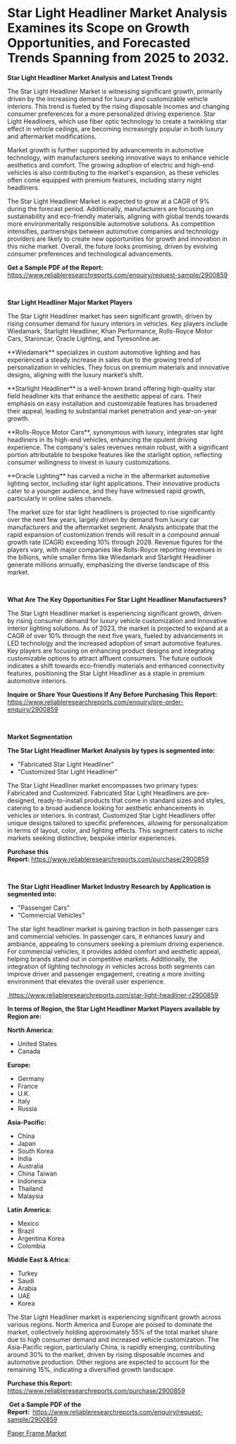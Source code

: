 <p><h1>Star Light Headliner Market Analysis Examines its Scope on Growth Opportunities, and Forecasted Trends Spanning from 2025 to 2032.</h1></p><p><strong>Star Light Headliner Market Analysis and Latest Trends</strong></p>
<p><p>The Star Light Headliner Market is witnessing significant growth, primarily driven by the increasing demand for luxury and customizable vehicle interiors. This trend is fueled by the rising disposable incomes and changing consumer preferences for a more personalized driving experience. Star Light Headliners, which use fiber optic technology to create a twinkling star effect in vehicle ceilings, are becoming increasingly popular in both luxury and aftermarket modifications.</p><p>Market growth is further supported by advancements in automotive technology, with manufacturers seeking innovative ways to enhance vehicle aesthetics and comfort. The growing adoption of electric and high-end vehicles is also contributing to the market's expansion, as these vehicles often come equipped with premium features, including starry night headliners.</p><p>The Star Light Headliner Market is expected to grow at a CAGR of 9% during the forecast period. Additionally, manufacturers are focusing on sustainability and eco-friendly materials, aligning with global trends towards more environmentally responsible automotive solutions. As competition intensifies, partnerships between automotive companies and technology providers are likely to create new opportunities for growth and innovation in this niche market. Overall, the future looks promising, driven by evolving consumer preferences and technological advancements.</p></p>
<p><strong>Get a Sample PDF of the Report:&nbsp;</strong> <a href="https://www.reliableresearchreports.com/enquiry/request-sample/2900859?utm_campaign=2233&utm_medium=2&utm_source=Github&utm_content=ia&utm_term=16032025&utm_id=star-light-headliner">https://www.reliableresearchreports.com/enquiry/request-sample/2900859</a></p>
<p>&nbsp;</p>
<p><strong>Star Light Headliner Major Market Players</strong></p>
<p><p>The Star Light Headliner market has seen significant growth, driven by rising consumer demand for luxury interiors in vehicles. Key players include Wiedamark, Starlight Headliner, Khan Performance, Rolls-Royce Motor Cars, Staroncar, Oracle Lighting, and Tyresonline.ae.</p><p>**Wiedamark** specializes in custom automotive lighting and has experienced a steady increase in sales due to the growing trend of personalization in vehicles. They focus on premium materials and innovative designs, aligning with the luxury market’s shift. </p><p>**Starlight Headliner** is a well-known brand offering high-quality star field headliner kits that enhance the aesthetic appeal of cars. Their emphasis on easy installation and customizable features has broadened their appeal, leading to substantial market penetration and year-on-year growth.</p><p>**Rolls-Royce Motor Cars**, synonymous with luxury, integrates star light headliners in its high-end vehicles, enhancing the opulent driving experience. The company's sales revenues remain robust, with a significant portion attributable to bespoke features like the starlight option, reflecting consumer willingness to invest in luxury customizations.</p><p>**Oracle Lighting** has carved a niche in the aftermarket automotive lighting sector, including star light applications. Their innovative products cater to a younger audience, and they have witnessed rapid growth, particularly in online sales channels. </p><p>The market size for star light headliners is projected to rise significantly over the next few years, largely driven by demand from luxury car manufacturers and the aftermarket segment. Analysts anticipate that the rapid expansion of customization trends will result in a compound annual growth rate (CAGR) exceeding 10% through 2028. Revenue figures for the players vary, with major companies like Rolls-Royce reporting revenues in the billions, while smaller firms like Wiedamark and Starlight Headliner generate millions annually, emphasizing the diverse landscape of this market.</p></p>
<p>&nbsp;</p>
<p><strong>What Are The Key Opportunities For Star Light Headliner Manufacturers?</strong></p>
<p><p>The Star Light Headliner market is experiencing significant growth, driven by rising consumer demand for luxury vehicle customization and innovative interior lighting solutions. As of 2023, the market is projected to expand at a CAGR of over 10% through the next five years, fueled by advancements in LED technology and the increased adoption of smart automotive features. Key players are focusing on enhancing product designs and integrating customizable options to attract affluent consumers. The future outlook indicates a shift towards eco-friendly materials and enhanced connectivity features, positioning the Star Light Headliner as a staple in premium automotive interiors.</p></p>
<p><strong>Inquire or Share Your Questions If Any Before Purchasing This Report:</strong> <a href="https://www.reliableresearchreports.com/enquiry/pre-order-enquiry/2900859?utm_campaign=2233&utm_medium=2&utm_source=Github&utm_content=ia&utm_term=16032025&utm_id=star-light-headliner">https://www.reliableresearchreports.com/enquiry/pre-order-enquiry/2900859</a></p>
<p>&nbsp;</p>
<p><strong>Market Segmentation</strong></p>
<p><strong>The Star Light Headliner Market Analysis by types is segmented into:</strong></p>
<p><ul><li>"Fabricated Star Light Headliner"</li><li>"Customized Star Light Headliner"</li></ul></p>
<p><p>The Star Light Headliner market encompasses two primary types: Fabricated and Customized. Fabricated Star Light Headliners are pre-designed, ready-to-install products that come in standard sizes and styles, catering to a broad audience looking for aesthetic enhancements in vehicles or interiors. In contrast, Customized Star Light Headliners offer unique designs tailored to specific preferences, allowing for personalization in terms of layout, color, and lighting effects. This segment caters to niche markets seeking distinctive, bespoke interior experiences.</p></p>
<p><strong>Purchase this Report:&nbsp;</strong><a href="https://www.reliableresearchreports.com/purchase/2900859?utm_campaign=2233&utm_medium=2&utm_source=Github&utm_content=ia&utm_term=16032025&utm_id=star-light-headliner">https://www.reliableresearchreports.com/purchase/2900859</a></p>
<p>&nbsp;</p>
<p><strong>The Star Light Headliner Market Industry Research by Application is segmented into:</strong></p>
<p><ul><li>"Passenger Cars"</li><li>"Commercial Vehicles"</li></ul></p>
<p><p>The star light headliner market is gaining traction in both passenger cars and commercial vehicles. In passenger cars, it enhances luxury and ambiance, appealing to consumers seeking a premium driving experience. For commercial vehicles, it provides added comfort and aesthetic appeal, helping brands stand out in competitive markets. Additionally, the integration of lighting technology in vehicles across both segments can improve driver and passenger engagement, creating a more inviting environment that elevates the overall user experience.</p></p>
<p><a href="https://www.reliableresearchreports.com/star-light-headliner-r2900859?utm_campaign=2233&utm_medium=2&utm_source=Github&utm_content=ia&utm_term=16032025&utm_id=star-light-headliner">&nbsp;https://www.reliableresearchreports.com/star-light-headliner-r2900859</a></p>
<p><strong>In terms of Region, the Star Light Headliner Market Players available by Region are:</strong></p>
<p>
    <p> <strong> North America: </strong>
        <ul>
            <li>United States</li>
            <li>Canada</li>
        </ul>
        </p> 
    <p> <strong> Europe: </strong>
        <ul>
            <li>Germany</li>
            <li>France</li>
            <li>U.K.</li>
            <li>Italy</li>
            <li>Russia</li>
        </ul>
        </p> 
    <p> <strong> Asia-Pacific: </strong>
        <ul>
            <li>China</li>
            <li>Japan</li>
            <li>South Korea</li>
            <li>India</li>
            <li>Australia</li>
            <li>China Taiwan</li>
            <li>Indonesia</li>
            <li>Thailand</li>
            <li>Malaysia</li>
        </ul>
        </p> 
    <p> <strong> Latin America: </strong>
        <ul>
            <li>Mexico</li>
            <li>Brazil</li>
            <li>Argentina Korea</li>
            <li>Colombia</li>
        </ul>
        </p> 
    <p> <strong> Middle East & Africa: </strong>
        <ul>
            <li>Turkey</li>
            <li>Saudi</li>
            <li>Arabia</li>
            <li>UAE</li>
            <li>Korea</li>
        </ul>
    </p>
    </p>
<p><p>The Star Light Headliner market is experiencing significant growth across various regions. North America and Europe are poised to dominate the market, collectively holding approximately 55% of the total market share due to high consumer demand and increased vehicle customization. The Asia-Pacific region, particularly China, is rapidly emerging, contributing around 30% to the market, driven by rising disposable incomes and automotive production. Other regions are expected to account for the remaining 15%, indicating a diversified growth landscape.</p></p>
<p><strong>Purchase this Report: </strong><a href="https://www.reliableresearchreports.com/purchase/2900859?utm_campaign=2233&utm_medium=2&utm_source=Github&utm_content=ia&utm_term=16032025&utm_id=star-light-headliner">https://www.reliableresearchreports.com/purchase/2900859</a></p>
<p>&nbsp;<strong>Get a Sample PDF of the Report:&nbsp;&nbsp;</strong><a href="https://www.reliableresearchreports.com/enquiry/request-sample/2900859?utm_campaign=2233&utm_medium=2&utm_source=Github&utm_content=ia&utm_term=16032025&utm_id=star-light-headliner">https://www.reliableresearchreports.com/enquiry/request-sample/2900859</a></p>
<p><strong></strong></p>
<p><p><a href="https://github.com/NarcisoFerry/Market-Research-Report-List-1/blob/main/paper-frame-market.md?utm_campaign=2233&utm_medium=2&utm_source=Github&utm_content=ia&utm_term=16032025&utm_id=star-light-headliner">Paper Frame Market</a></p></p>